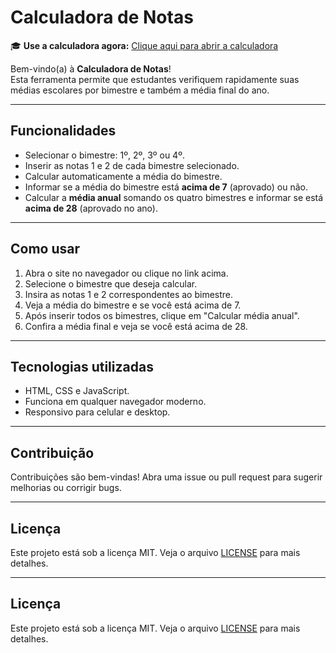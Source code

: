 # Calculadora de Notas

🎓 **Use a calculadora agora:** [Clique aqui para abrir a calculadora](https://joaogomesdev.github.io/Calculadora-de-Notas/)  

Bem-vindo(a) à **Calculadora de Notas**!  
Esta ferramenta permite que estudantes verifiquem rapidamente suas médias escolares por bimestre e também a média final do ano.

---

## Funcionalidades

- Selecionar o bimestre: 1º, 2º, 3º ou 4º.
- Inserir as notas 1 e 2 de cada bimestre selecionado.
- Calcular automaticamente a média do bimestre.
- Informar se a média do bimestre está **acima de 7** (aprovado) ou não.
- Calcular a **média anual** somando os quatro bimestres e informar se está **acima de 28** (aprovado no ano).

---

## Como usar

1. Abra o site no navegador ou clique no link acima.
2. Selecione o bimestre que deseja calcular.
3. Insira as notas 1 e 2 correspondentes ao bimestre.
4. Veja a média do bimestre e se você está acima de 7.
5. Após inserir todos os bimestres, clique em "Calcular média anual".
6. Confira a média final e veja se você está acima de 28.

---

## Tecnologias utilizadas

- HTML, CSS e JavaScript.
- Funciona em qualquer navegador moderno.
- Responsivo para celular e desktop.

---

## Contribuição

Contribuições são bem-vindas! Abra uma issue ou pull request para sugerir melhorias ou corrigir bugs.

---

## Licença

Este projeto está sob a licença MIT. Veja o arquivo [LICENSE](LICENSE) para mais detalhes.


---

## Licença

Este projeto está sob a licença MIT. Veja o arquivo [LICENSE](LICENSE) para mais detalhes.
